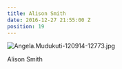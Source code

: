 ```yaml
---
title: Alison Smith
date: 2016-12-27 21:55:00 Z
position: 19
---
```


![Angela.Mudukuti-120914-12773.jpg](/uploads/Angela.Mudukuti-120914-12773.jpg)

Alison Smith